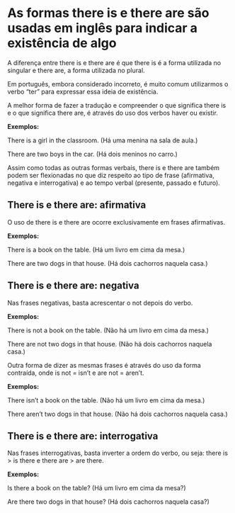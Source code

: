 # As formas there is e there are são usadas em inglês para indicar a existência de algo

A diferença entre there is e there are é que there is é a forma utilizada no singular e there are, a forma utilizada no plural.

Em português, embora considerado incorreto, é muito comum utilizarmos o verbo “ter” para expressar essa ideia de existência.

A melhor forma de fazer a tradução e compreender o que significa there is e o que significa there are, é através do uso dos verbos haver ou existir.

**Exemplos:**

There is a girl in the classroom. (Há uma menina na sala de aula.)

There are two boys in the car. (Há dois meninos no carro.)

Assim como todas as outras formas verbais, there is e there are também podem ser flexionadas no que diz respeito ao tipo de frase (afirmativa, negativa e interrogativa) e ao tempo verbal (presente, passado e futuro).

## There is e there are: afirmativa

O uso de there is e there are ocorre exclusivamente em frases afirmativas.

**Exemplos:**

There is a book on the table. (Há um livro em cima da mesa.)

There are two dogs in that house. (Há dois cachorros naquela casa.)

## There is e there are: negativa

Nas frases negativas, basta acrescentar o not depois do verbo.

**Exemplos:**

There is not a book on the table. (Não há um livro em cima da mesa.)

There are not two dogs in that house. (Não há dois cachorros naquela casa.)

Outra forma de dizer as mesmas frases é através do uso da forma contraída, onde is not = isn’t e are not = aren’t.

**Exemplos:**

There isn’t a book on the table. (Não há um livro em cima da mesa.)

There aren’t two dogs in that house. (Não há dois cachorros naquela casa.)

## There is e there are: interrogativa

Nas frases interrogativas, basta inverter a ordem do verbo, ou seja: there is > is there e there are > are there.

**Exemplos:**

Is there a book on the table? (Há um livro em cima da mesa?)

Are there two dogs in that house? (Há dois cachorros naquela casa?)
